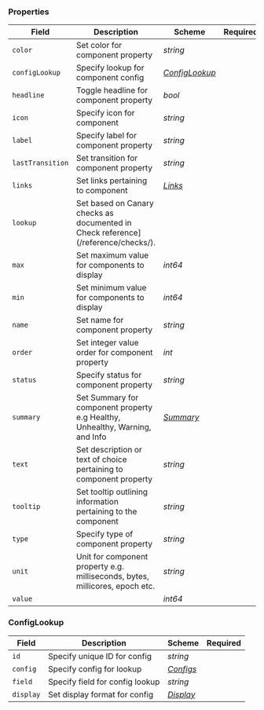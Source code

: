 ### Properties

| Field | Description | Scheme | Required |
| ----- | ----------- | ------ | -------- |
| `color` | Set color for component property | *string* |
| `configLookup` | Specify lookup for component config | [*ConfigLookup*](#configlookup)
| `headline` | Toggle headline for component property | *bool* |
| `icon` | Specify icon for component | *string* |
| `label` | Specify label for component property | *string*
| `lastTransition` | Set transition for component property | *string* |
| `links` | Set links pertaining to component | [*Links*](#links-links)
| `lookup` | Set based on Canary checks as documented in Check reference](/reference/checks/).
| `max` | Set maximum value for components to display | *int64*
| `min` | Set minimum value for components to display | *int64*
| `name` | Set name for component property | *string*
| `order` | Set integer value order for component property | *int*
| `status` | Specify status for component property | *string*
| `summary` | Set Summary for component property e.g Healthy, Unhealthy, Warning, and Info | [*Summary*](#summary-summary)
| `text` | Set description or text of choice pertaining to component property | *string* |
| `tooltip` | Set tooltip outlining information pertaining to the component | *string* |
| `type` | Specify type of component property | *string* |
| `unit` | Unit for component property e.g. milliseconds, bytes, millicores, epoch etc. | *string*
| `value` |  | *int64* |

### ConfigLookup

| Field | Description | Scheme | Required |
| ----- | ----------- | ------ | -------- |
| `id` | Specify unique ID for config | *string*
| `config` | Specify config for lookup | [*Configs*](#configs)
| `field` | Specify field for config lookup | *string*
| `display` | Set display format for config | [*Display*](#display)
